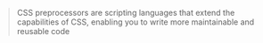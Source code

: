 > CSS preprocessors are scripting languages that extend the capabilities of CSS, enabling you to write more maintainable and reusable code
